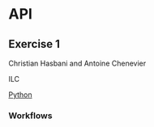 # API
## Exercise 1
  Christian Hasbani and Antoine Chenevier
  
  ILC
  
  [Python](https://www.python.org/downloads/)
  
### Workflows   
  
  
